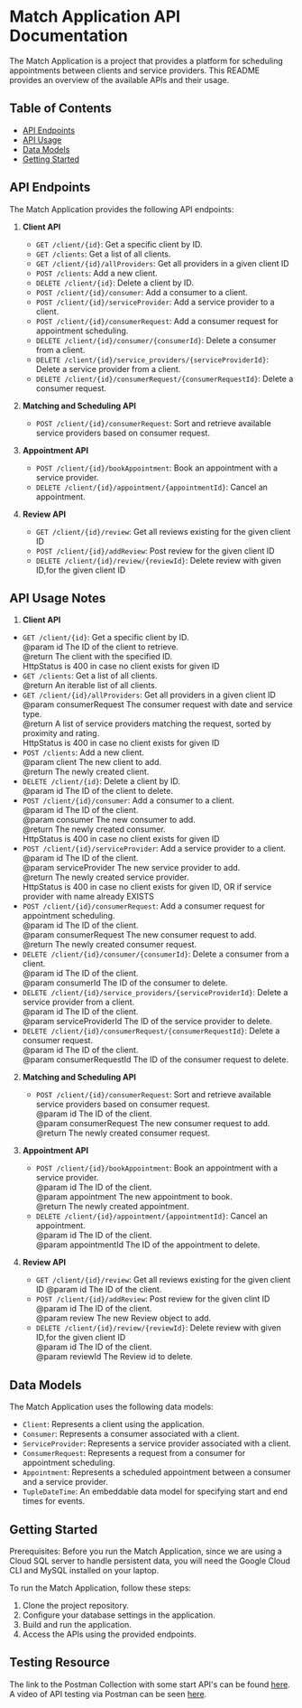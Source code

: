 # Match Application API Documentation

The Match Application is a project that provides a platform for scheduling appointments between clients and service
providers. This README provides an overview of the available APIs and their usage.

## Table of Contents

- [API Endpoints](#api-endpoints)
- [API Usage](#api-usage)
- [Data Models](#data-models)
- [Getting Started](#getting-started)

## API Endpoints

The Match Application provides the following API endpoints:

1. **Client API**

    - `GET /client/{id}`: Get a specific client by ID.
    - `GET /clients`: Get a list of all clients.
    - `GET /client/{id}/allProviders`: Get all providers in a given client ID
    - `POST /clients`: Add a new client.
    - `DELETE /client/{id}`: Delete a client by ID.
    - `POST /client/{id}/consumer`: Add a consumer to a client.
    - `POST /client/{id}/serviceProvider`: Add a service provider to a client.
    - `POST /client/{id}/consumerRequest`: Add a consumer request for appointment scheduling.
    - `DELETE /client/{id}/consumer/{consumerId}`: Delete a consumer from a client.
    - `DELETE /client/{id}/service_providers/{serviceProviderId}`: Delete a service provider from a client.
    - `DELETE /client/{id}/consumerRequest/{consumerRequestId}`: Delete a consumer request.

2. **Matching and Scheduling API**

    - `POST /client/{id}/consumerRequest`: Sort and retrieve available service providers based on consumer request.

3. **Appointment API**

    - `POST /client/{id}/bookAppointment`: Book an appointment with a service provider.
    - `DELETE /client/{id}/appointment/{appointmentId}`: Cancel an appointment.

4. **Review API**
    - `GET /client/{id}/review`: Get all reviews existing for the given client ID
    - `POST /client/{id}/addReview`: Post review for the given client ID
    - `DELETE /client/{id}/review/{reviewId}`: Delete review with given ID,for the given client ID

## API Usage Notes

1. **Client API**

 - `GET /client/{id}`: Get a specific client by ID.  
	    @param id The ID of the client to retrieve.  
        @return The client with the specified ID.  
                HttpStatus is 400 in case no client exists for given ID  
 - `GET /clients`: Get a list of all clients.   
	    @return An iterable list of all clients. 
 - `GET /client/{id}/allProviders`: Get all providers in a given client ID  
     @param consumerRequest The consumer request with date and service type.  
     @return A list of service providers matching the request, sorted by proximity and rating.  
                HttpStatus is 400 in case no client exists for given ID  
 - `POST /clients`: Add a new client.  
     @param client The new client to add.  
     @return The newly created client.  
 - `DELETE /client/{id}`: Delete a client by ID.  
     @param id The ID of the client to delete.
 - `POST /client/{id}/consumer`: Add a consumer to a client.  
     @param id       The ID of the client.  
     @param consumer The new consumer to add.  
     @return The newly created consumer.  
                HttpStatus is 400 in case no client exists for given ID  
 - `POST /client/{id}/serviceProvider`: Add a service provider to a client.  
     @param id               The ID of the client.  
     @param serviceProvider   The new service provider to add.  
     @return The newly created service provider.  
                HttpStatus is 400 in case no client exists for given ID, OR if service provider with name already EXISTS
 - `POST /client/{id}/consumerRequest`: Add a consumer request for appointment scheduling.  
     @param id                The ID of the client.  
     @param consumerRequest   The new consumer request to add.   
     @return The newly created consumer request.  
 - `DELETE /client/{id}/consumer/{consumerId}`: Delete a consumer from a client.  
     @param id         The ID of the client.  
     @param consumerId The ID of the consumer to delete.  
 - `DELETE /client/{id}/service_providers/{serviceProviderId}`: Delete a service provider from a client.   
     @param id                  The ID of the client.  
     @param serviceProviderId    The ID of the service provider to delete.  
 - `DELETE /client/{id}/consumerRequest/{consumerRequestId}`: Delete a consumer request.  
     @param id                   The ID of the client.  
     @param consumerRequestId    The ID of the consumer request to delete.  

2. **Matching and Scheduling API**

    - `POST /client/{id}/consumerRequest`: Sort and retrieve available service providers based on consumer request.  
    @param id                The ID of the client.  
    @param consumerRequest   The new consumer request to add.  
    @return The newly created consumer request.  

3. **Appointment API**

    - `POST /client/{id}/bookAppointment`: Book an appointment with a service provider.  
    @param id          The ID of the client.  
    @param appointment The new appointment to book.  
    @return The newly created appointment.  
    - `DELETE /client/{id}/appointment/{appointmentId}`: Cancel an appointment.  
    @param id              The ID of the client.  
    @param appointmentId   The ID of the appointment to delete.  

4. **Review API**
    - `GET /client/{id}/review`: Get all reviews existing for the given client ID
    @param id                The ID of the client.  
    - `POST /client/{id}/addReview`: Post review for the given clint ID
    @param id                The ID of the client.  
    @param review The new Review object to add.  
    - `DELETE /client/{id}/review/{reviewId}`:  Delete review with given ID,for  the given client ID  
    @param id                The ID of the client.  
    @param reviewId The Review id to delete.  


## Data Models

The Match Application uses the following data models:

- `Client`: Represents a client using the application.
- `Consumer`: Represents a consumer associated with a client.
- `ServiceProvider`: Represents a service provider associated with a client.
- `ConsumerRequest`: Represents a request from a consumer for appointment scheduling.
- `Appointment`: Represents a scheduled appointment between a consumer and a service provider.
- `TupleDateTime`: An embeddable data model for specifying start and end times for events.

## Getting Started

Prerequisites:
Before you run the Match Application, since we are using a Cloud SQL server to handle persistent data, you will need the
Google Cloud CLI and MySQL installed on your laptop.

To run the Match Application, follow these steps:

1. Clone the project repository.
2. Configure your database settings in the application.
3. Build and run the application.
4. Access the APIs using the provided endpoints.

## Testing Resource

The link to the Postman Collection with some start API's can be
found [here](https://app.getpostman.com/join-team?invite_code=409679a1dec844deadebd4a22f3c5acd&target_code=a92949bc4a1ae5d66291956ecbb26cf5).
A video of API testing via Postman can be seen [here](https://www.youtube.com/watch?v=fzW7lfTNeZs).